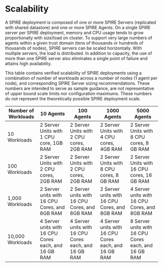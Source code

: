 # Scalability

A SPIRE deployment is composed of one or more SPIRE Servers (replicated with shared datastore) and one or more SPIRE Agents. On a single SPIRE server per SPIRE deployment, memory and CPU usage tends to grow proportionally with size/load on cluster. To support very large numbers of agents within a given trust domain (tens of thousands or hundreds of thousands of nodes), SPIRE servers can be scaled horizontally. With multiple servers, the load is distributed. In addition to capacity, the use of more than one SPIRE server also eliminates a single point of failure and attains high availability. 

This table contains verified scalability of SPIRE deployments using a combination of number of workloads across a number of nodes (1 agent per node), and corresponding SPIRE Server sizing recommendations. These numbers are intended to serve as sample guidance, are not representative of upper bound scale limits nor configuration maximums. These numbers do not represent the theoretically possible SPIRE deployment scale.

| ﻿Number of Workloads | 10 Agents                                             | 100 Agents                                            | 1000 Agents                                          | 5000 Agents                                           |
|---------------------|------------------------------------------------------|------------------------------------------------------|------------------------------------------------------|------------------------------------------------------|
| 10 Workloads        | 2 Server Units with 1 CPU core, 1GB RAM              | 2 Server Units with 2 CPU cores, 2GB RAM             | 2 Server Units with 4 CPU cores, 4GB RAM             | 2 Server Units with 8 CPU cores, 8 GB RAM            |
| 100 Workloads       | 2 Server Units with 2 CPU cores, 2GB RAM             | 2 Server Units with 2 CPU cores, 2GB RAM             | 2 Server Units with 8 CPU cores, 8 GB RAM            | 2 Server Units with 16 CPU cores, 16 GB RAM          |
| 1,000 Workloads     | 2 Server units with 16 CPU Cores, and 8GB RAM        | 2 Server units with 16 CPU Cores, and 8GB RAM        | 2 Server units with 16 CPU Cores, and 8GB RAM        | 4 Server units with 16 CPU Cores, and 8GB RAM        |
| 10,000 Workloads    | 4 Server units with 16 CPU Cores each, and 16 GB RAM | 4 Server units with 16 CPU Cores each, and 16 GB RAM | 4 Server units with 16 CPU Cores each, and 16 GB RAM | 8 Server units with 16 CPU Cores each, and 16 GB RAM |
